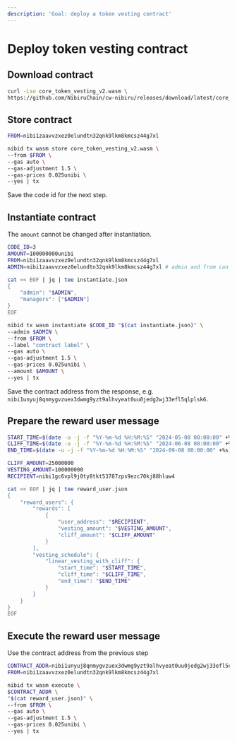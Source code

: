 ```yaml
---
description: 'Goal: deploy a token vesting contract'
---
```


# Deploy token vesting contract

## Download contract

```bash
curl -Lso core_token_vesting_v2.wasm \
https://github.com/NibiruChain/cw-nibiru/releases/download/latest/core_token_vesting_v2.wasm
```

## Store contract

```bash
FROM=nibi1zaavvzxez0elundtn32qnk9lkm8kmcsz44g7xl

nibid tx wasm store core_token_vesting_v2.wasm \
--from $FROM \
--gas auto \
--gas-adjustment 1.5 \
--gas-prices 0.025unibi \
--yes | tx
```

Save the code id for the next step.

## Instantiate contract

The `amount` cannot be changed after instantiation.

```bash
CODE_ID=3
AMOUNT=100000000unibi
FROM=nibi1zaavvzxez0elundtn32qnk9lkm8kmcsz44g7xl
ADMIN=nibi1zaavvzxez0elundtn32qnk9lkm8kmcsz44g7xl # admin and from can be different

cat << EOF | jq | tee instantiate.json
{
    "admin": "$ADMIN",
    "managers": ["$ADMIN"]
}
EOF

nibid tx wasm instantiate $CODE_ID "$(cat instantiate.json)" \
--admin $ADMIN \
--from $FROM \
--label "contract label" \
--gas auto \
--gas-adjustment 1.5 \
--gas-prices 0.025unibi \
--amount $AMOUNT \
--yes | tx
```

Save the contract address from the response, e.g. `nibi1unyuj8qnmygvzuex3dwmg9yzt9alhvyeat0uu0jedg2wj33efl5qlplsk6`.

## Prepare the reward user message

```bash
START_TIME=$(date -u -j -f "%Y-%m-%d %H:%M:%S" "2024-05-08 00:00:00" +%s)
CLIFF_TIME=$(date -u -j -f "%Y-%m-%d %H:%M:%S" "2024-06-08 00:00:00" +%s)
END_TIME=$(date -u -j -f "%Y-%m-%d %H:%M:%S" "2024-09-08 00:00:00" +%s)

CLIFF_AMOUNT=25000000
VESTING_AMOUNT=100000000
RECIPIENT=nibi1gc6vpl9j0ty8tkt53787zps9ezc70kj88hluw4

cat << EOF | jq | tee reward_user.json
{
	"reward_users": {
		"rewards": [
			{
				"user_address": "$RECIPIENT",
				"vesting_amount": "$VESTING_AMOUNT",
				"cliff_amount": "$CLIFF_AMOUNT"
			}
		],
		"vesting_schedule": {
			"linear_vesting_with_cliff": {
				"start_time": "$START_TIME",
				"cliff_time": "$CLIFF_TIME",
				"end_time": "$END_TIME"
			}
		}
	}
}
EOF
```

## Execute the reward user message

Use the contract address from the previous step

```bash
CONTRACT_ADDR=nibi1unyuj8qnmygvzuex3dwmg9yzt9alhvyeat0uu0jedg2wj33efl5qlplsk6
FROM=nibi1zaavvzxez0elundtn32qnk9lkm8kmcsz44g7xl

nibid tx wasm execute \
$CONTRACT_ADDR \
"$(cat reward_user.json)" \
--from $FROM \
--gas auto \
--gas-adjustment 1.5 \
--gas-prices 0.025unibi \
--yes | tx
```
